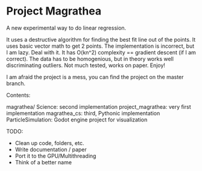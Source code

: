 # Project Magrathea

A new experimental way to do linear regression.

It uses a destructive algorithm for finding the best fit line out of the points.
It uses basic vector math to get 2 points.
The implementation is incorrect, but I am lazy. Deal with it.
It has O(kn^2) complexity == gradient descent (if I am correct).
The data has to be homogenious, but in theory works well discriminating outliers.
Not much tested, works on paper.
Enjoy!

I am afraid the project is a mess,
you can find the project on the master branch.

Contents:

magrathea/
  Science: second implementation
  project_magrathea: very first implementation
  magrathea_cs: third, Pythonic implementation
  ParticleSimulation: Godot engine project for visualization

TODO:
* Clean up code, folders, etc.
* Write documentation / paper
* Port it to the GPU/Multithreading
* Think of a better name
